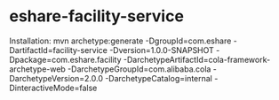 # eshare-facility-service

Installation:
mvn archetype:generate  -DgroupId=com.eshare -DartifactId=facility-service -Dversion=1.0.0-SNAPSHOT -Dpackage=com.eshare.facility -DarchetypeArtifactId=cola-framework-archetype-web -DarchetypeGroupId=com.alibaba.cola -DarchetypeVersion=2.0.0 -DarchetypeCatalog=internal -DinteractiveMode=false